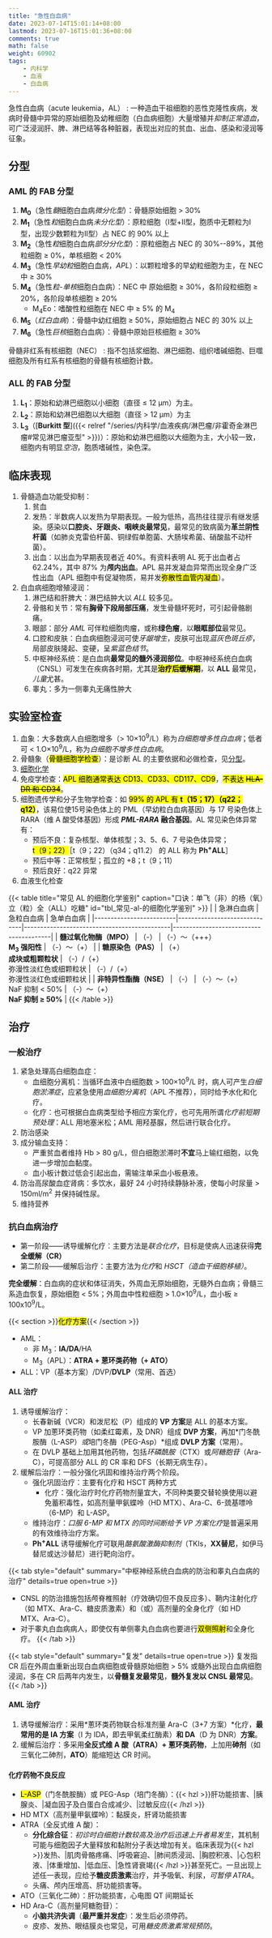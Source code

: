 ```yaml
---
title: "急性白血病"
date: 2023-07-14T15:01:14+08:00
lastmod: 2023-07-16T15:01:36+08:00
comments: true
math: false
weight: 60902
tags:
    - 内科学
    - 血液
    - 白血病
---
```


急性白血病（acute leukemia，AL）
: 一种造血干祖细胞的恶性克隆性疾病，发病时骨髓中异常的原始细胞及幼稚细胞（白血病细胞）大量增殖并*抑制正常造血*，可广泛浸润肝、脾、淋巴结等各种脏器，表现出对应的贫血、出血、感染和浸润等征象。

<!--more-->

## 分型

### AML 的 FAB 分型

1. **M<sub>0</sub>**（急性*髓*细胞白血病*微分化型*）：骨髓原始细胞 \> 30%
2. **M<sub>1</sub>**（急性*粒*细胞白血病*未分化型*）：原粒细胞（Ⅰ型+Ⅱ型，胞质中无颗粒为Ⅰ型，出现少数颗粒为Ⅱ型）占 NEC 的 90% 以上
3. **M<sub>2</sub>**（急性*粒*细胞白血病*部分分化型*）：原粒细胞占 NEC 的 30%--89%，其他粒细胞 ≥ 0%，单核细胞 \< 20%
4. **M<sub>3</sub>**（急性*早幼粒*细胞白血病，*APL*）：以颗粒增多的早幼粒细胞为主，在 NEC 中 ≥ 30%
5. **M<sub>4</sub>**（急性*粒-单核*细胞白血病）：NEC 中 原始细胞 ≥ 30%，各阶段粒细胞 ≥ 20%，各阶段单核细胞 ≥ 20%
    - M<sub>4</sub>Eo：嗜酸性粒细胞在 NEC 中 ≥ 5% 的 M<sub>4</sub>
6. **M<sub>5</sub>**（*红白血病*）：骨髓中幼红细胞 ≥ 50%，原始细胞占 NEC 的 30% 以上
7. **M<sub>6</sub>**（急性*巨核*细胞白血病）：骨髓中原始巨核细胞 ≥ 30%

骨髓非红系有核细胞（NEC）
: 指不包括浆细胞、淋巴细胞、组织嗜碱细胞、巨噬细胞及所有红系有核细胞的骨髓有核细胞计数。

### ALL 的 FAB 分型

1. **L<sub>1</sub>**：原始和幼淋巴细胞以小细胞（直径 ≤ 12 μm）为主。
2. **L<sub>2</sub>**：原始和幼淋巴细胞以大细胞（直径 \> 12 μm）为主
3. **L<sub>3</sub>**（[**Burkitt 型**]({{< relref "/series/内科学/血液疾病/淋巴瘤/非霍奇金淋巴瘤#常见淋巴瘤亚型" >}})）：原始和幼淋巴细胞以大细胞为主，大小较一致，细胞内有明显*空泡*，胞质嗜碱性，染色深。

## 临床表现

1. 骨髓造血功能受抑制：
    1. 贫血
    2. 发热：半数病人以发热为早期表现。一般为低热，高热往往提示有继发感染。感染以**口腔炎、牙跟炎、咽峡炎最常见**，最常见的致病菌为**革兰阴性杆菌**（如肺炎克雷伯杆菌、铜绿假单胞菌、大肠埃希菌、硝酸盐不动杆菌）。
    3. 出血：以出血为早期表现者近 40%。有资料表明 AL 死于出血者占 62.24%，其中 87% 为**颅内出血**。APL 易并发凝血异常而出现全身广泛性出血（APL 细胞中有促凝物质，易并发<mark>弥散性血管内凝血</mark>）。
2. 白血病细胞增殖浸润：
    1. 淋巴结和肝脾大：淋巴结肿大以 *ALL* 较多见。
    2. 骨骼和关节：常有**胸骨下段局部压痛**，发生骨髓坏死时，可引起骨骼剧痛。
    3. 眼部：部分 *AML* 可伴粒细胞肉瘤，或称**绿色瘤**，以**眼眶部位**最常见。
    4. 口腔和皮肤：白血病细胞浸润可使*牙龈增生*，皮肤可出现*蓝灰色斑丘疹*，局部皮肤隆起、变硬，呈*紫蓝色结节*。
    5. 中枢神经系统：是白血病**最常见的髓外浸润部位**。中枢神经系统白血病（CNSL）可发生在疾病各时期，尤其是<mark>**治疗后缓解期**</mark>，以 **ALL** 最常见，*儿童*尤甚。
    6. 睾丸：多为一侧睾丸无痛性肿大

## 实验室检查

1. 血象：大多数病人白细胞增多（\> 10×10<sup>9</sup>/L）称为*白细胞增多性白血病*；低者可 \< 1.O×10<sup>9</sup>/L，称为*白细胞不增多性白血病*。
2. 骨髓象（<mark>骨髓细胞学检查</mark>）：是诊断 AL 的主要依据和必做检查，见[分型](#分型)。
3. [细胞化学](#tbl_常见-al-的细胞化学鉴别)
4. 免疫学检查：<mark>APL 细胞通常表达 CD13、CD33、CD117、CD9</mark>，<mark>不表达 ~~HLA-DR 和 CD34~~</mark>。
5. 细胞遗传学和分子生物学检查：如 <mark>99% 的 APL 有 **t（15；17）（q22；q12）**</mark>，该易位使15号染色体上的 PML（早幼粒白血病基因）与 17 号染色体上 RARA（维 A 酸受体基因）形成 ***PML-RARA* 融合基因**。AL 常见染色体异常有：
    - 预后不良：复杂核型、单体核型；3、5、6、7 号染色体异常；<mark>t（9；22）</mark>［t（9；22）（q34；q11.2） 的 ALL 称为 **Ph<sup>+</sup>ALL**］
    - 预后中等：正常核型；孤立的 +8；t（9；11）
    - 预后良好：q22 异常
6. 血液生化检查

{{< table title="常见 AL 的细胞化学鉴别" caption="口诀：单飞（非）的杨（氧）立（粒）全（ALL）吃糖" id="tbl_常见-al-的细胞化学鉴别" >}}
|                         | 急淋白血病                   | 急粒白血病                                  | 急单白血病                             |
|-------------------------|------------------------------|---------------------------------------------|----------------------------------------|
| **髓过氧化物酶（MPO）** | （-）                        | （-）～（+++）<br/>**M<sub>3</sub> 强阳性** | （-）～（+）                           |
| **糖原染色（PAS）**     | （+）<br/>**成块或粗颗粒状** | （-）/（+）<br/>弥漫性淡红色或细颗粒状      | （-）/（+）<br/>弥漫性淡红色或细颗粒状 |
| **非特异性酯酶（NSE）** | （-）                        | （-）～（+）<br/>NaF 抑制 \< 50%            | （-）～（+）<br/>**NaF 抑制 ≥ 50%**    |
{{< /table >}}

## 治疗

### 一般治疗

1. 紧急处理高白细胞血症：
    - 血细胞分离机：当循环血液中白细胞数 \> 100×10<sup>9</sup>/L 时，病人可产生*白细胞淤滞症*，应紧急使用*血细胞分离机*（APL 不推荐），同时给予水化和化疗。
    - 化疗：也可根据白血病类型给予相应方案化疗，也可先用所谓*化疗前短期预处理*：ALL 用地塞米松；AML 用羟基脲，然后进行联合化疗。
2. 防治感染
3. 成分输血支持：
    - 严重贫血者维持 Hb \> 80 g/L，但白细胞淤滞时**不宜**马上输红细胞，以免进一步增加血黏度。
    - 血小板计数过低会引起出血，需输注单采血小板悬液。
4. 防治高尿酸血症肾病：多饮水，最好 24 小时持续静脉补液，使每小时尿量 \> 150ml/m<sup>2</sup> 并保持碱性尿。
5. 维持营养

### 抗白血病治疗

- 第一阶段——诱导缓解化疗：主要方法是*联合化疗*，目标是使病人迅速获得**完全缓解（CR）**
- 第二阶段——缓解后治疗：主要方法为*化疗*和 *HSCT（造血干细胞移植）*。

**完全缓解**：白血病的症状和体征消失，外周血无原始细胞，无髓外白血病；骨髓三系造血恢复，原始细胞 \< 5%；外周血中性粒细胞 \> 1.0×10<sup>9</sup>/L，血小板 ≥ 100x10<sup>9</sup>/L。

{{< section >}}<mark>化疗方案</mark>{{< /section >}}

- AML：
    - 非 M<sub>3</sub>：**IA/DA**/HA
    - M<sub>3</sub>（APL）：**ATRA + 蒽环类药物（+ ATO）**
- ALL：VP（基本方案）/DVP/**DVLP**（常用、首选）

#### ALL 治疗

1. 诱导缓解治疗：
    - 长春新碱（VCR）和泼尼松（P）组成的 **VP 方案**是 ALL 的基本方案。
    - VP 加蔥环类药物（如柔红霉素，及 DNR）组成 **DVP 方案**，再加*门冬酰胺酶（L-ASP）*或*培门冬酶（PEG-Asp）*组成 **DVLP 方案**（常用）。
    - 在 DVLP 基础上加用其他药物，包括*环磷酰胺*（CTX）或*阿糖胞苷*（Ara-C），可提高部分 ALL 的 CR 率和 DFS（长期无病生存）。
2. 缓解后治疗：一般分强化巩固和维持治疗两个阶段。
    - 强化巩固治疗：主要有化疗和 HSCT 两种方式
        - 化疗：强化治疗时化疗药物剂量宜大，不同种类要交替轮换使用以避免蓄积毒性，如高剂量甲氨蝶呤（HD MTX）、Ara-C、6-巯基嘌呤（6-MP）和 L-ASP。
    - 维持治疗：*口服 6-MP 和 MTX 的同时间断给予 VP 方案化疗*是普遍采用的有效维待治疗方案。
    - **Ph<sup>+</sup>ALL** 诱导缓解化疗可联用*酪氨酸激酶抑制剂*（TKIs，**XX替尼**，如伊马替尼或达沙替尼）进行靶向治疗。

{{< tab style="default" summary="中枢神经系统白血病的防治和睾丸白血病的治疗" details=true open=true >}}
- CNSL 的防治措施包括颅脊椎照射（疗效确切但不良反应多）、鞘内注射化疗（如 MTX、Ara-C、糖皮质激素）和（或）高剂量的全身化疗（如 HD MTX、Ara-C）。
- 对于睾丸白血病病人，即使仅有单侧睾丸白血病也要进行<mark>双侧照射</mark>和全身化疗。
{{< /tab >}}

{{< tab style="default" summary="复发" details=true open=true >}}
复发指 CR 后在外周血重新出现白血病细胞或骨髓原始细胞 \> 5% 或髓外出现白血病细胞浸润，多在 CR 后两年内发生，以**骨髓复发最常见**，**髓外复发以 CNSL 最常见**。
{{< /tab >}}

#### AML 治疗

1. 诱导缓解治疗：采用*蔥环类药物联合标准剂量 Ara-C（3+7 方案）*化疗，**最常用的是 IA 方案**（I 为 IDA，即去甲氧柔红酶素）**和 DA**（D 为 DNR）**方案**。
2. 缓解后治疗：多采用**全反式维 A 酸（ATRA）+ 蔥环类药物**，上加用**砷剂**（如三氧化二砷剂，**ATO**）能缩短达 CR 时间。

#### 化疗药物不良反应

- <mark>L-ASP</mark>（门冬酰胺酶）或 PEG-Asp（培门冬酶）：{{< hzl >}}肝功能损害、|胰腺炎、|凝血因子及白蛋白合成减少、|过敏反应{{< /hzl >}}
- HD MTX（高剂量甲氨蝶呤）：黏膜炎，肝肾功能损害
- ATRA（全反式维 A 酸）：
    - **分化综合征**：*初诊时白细胞计数较高及治疗后迅速上升者易发生*，其机制可能与细胞因子大量释放和黏附分子表达增加有关。临床表现为{{< hzl >}}发热、|肌肉骨骼疼痛、|呼吸窘迫、|肺间质浸润、|胸腔积液、|心包积液、|体重增加、|低血压、|急性肾衰竭{{< /hzl >}}甚至死亡。一旦出现上述任一表现，应给予**糖皮质激素**治疗，并予吸氧、利尿，*可暂停 ATRA*。
    - 头痛、颅内压增高、肝功能损害等。
- ATO（三氧化二砷）：肝功能损害，心电图 QT 间期延长
- HD Ara-C（高剂量阿糖胞苷）：
    - **小脑共济失调**（**最严重并发症**）：发生后必须停药。
    - 皮疹、发热、眼结膜炎也常见，可用*糖皮质激素常规预防*。


